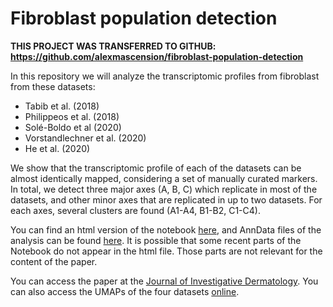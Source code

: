 # Fibroblast population detection 

**THIS PROJECT WAS TRANSFERRED TO GITHUB: https://github.com/alexmascension/fibroblast-population-detection**

In this repository we will analyze the transcriptomic profiles from fibroblast from these datasets:
- Tabib et al. (2018)
- Philippeos et al. (2018)
- Solé-Boldo et al (2020)
- Vorstandlechner et al. (2020)
- He et al. (2020)

We show that the transcriptomic profile of each of the datasets can be almost identically mapped, considering a set of manually curated markers. In total, we detect 
three major axes (A, B, C) which replicate in most of the datasets, and other minor axes that are replicated in up to two datasets. For each axes, several clusters are found (A1-A4, B1-B2, C1-C4).

You can find an html version of the notebook [here](https://doi.org/10.5281/zenodo.4017653), and AnnData files of the analysis can be found [here](https://zenodo.org/record/4159284#.YAmduNYo9H4). It is possible that some recent parts of the Notebook do not appear in the html file. Those parts are not relevant for the content of the paper.

You can access the paper at the [Journal of Investigative Dermatology](https://doi.org/10.1016/j.jid.2020.11.028). 
You can also access the UMAPs of the four datasets [online](https://fb-pop-detection.herokuapp.com/).

